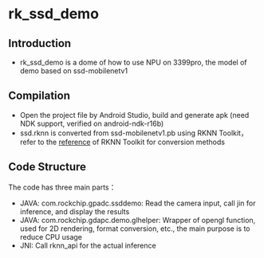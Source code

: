 # rk_ssd_demo

## Introduction

- rk_ssd_demo is a dome of how to use NPU on 3399pro, the model of demo based on ssd-mobilenetv1

## Compilation

- Open the project file by Android Studio, build and generate apk (need NDK support, verified on android-ndk-r16b)
- ssd.rknn is converted from ssd-mobilenetv1.pb using RKNN Toolkit，refer to the [reference](<https://dl.radxa.com/rockpin10/docs/sw/rknn-toolkit/Rockchip_User_Guide_RKNN_Toolkit_V1.3.0_EN.pdf>) of RKNN Toolkit for conversion methods

## Code Structure

The code has three main parts：

- JAVA: com.rockchip.gpadc.ssddemo: Read the camera input, call jin for inference, and display the results
- JAVA: com.rockchip.gdapc.demo.glhelper: Wrapper of opengl function, used for 2D rendering, format conversion, etc., the main purpose is to reduce CPU usage
- JNI: Call rknn_api for the actual inference
